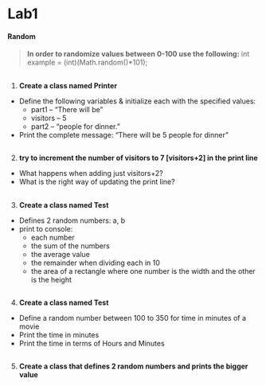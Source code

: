 # Lab1
#### Random
> **In order to randomize values between 0-100 use the following:**
int example = (int)(Math.random()*101);
##
1. **Create a class named Printer**
  -	Define the following variables & initialize each with the specified values:
    - part1 – “There will be”
    - visitors – 5
    - part2 – “people for dinner.”
  - Print the complete message: “There will be 5 people for dinner”
    
##
2.	**try to increment the number of visitors to 7 [visitors+2] in the print line**
  -	What happens when adding just visitors+2?
  - What is the right way of updating the print line?
##
3.	**Create a class named Test**
  - Defines 2 random numbers: a, b
  - print to console:
    - each number
    - the sum of the numbers
    - the average value
    - the remainder when dividing each in 10
    - the area of a rectangle where one number is the width and the other is the height
##
4.	**Create a class named Test**
  - Define a random number between 100 to 350 for time in minutes of a movie
  - Print the time in minutes
  - Print the time in terms of Hours and Minutes
##
5.	**Create a class that defines 2 random numbers and prints the bigger value**


